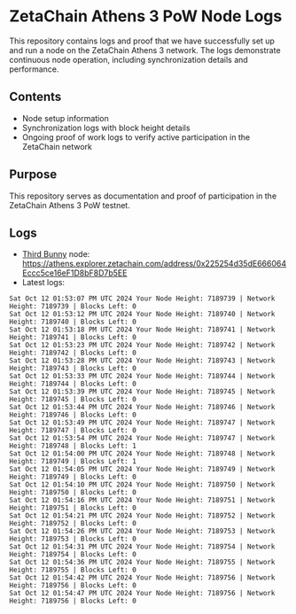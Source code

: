# ZetaChain Athens 3 PoW Node Logs
This repository contains logs and proof that we have successfully set up and run a node on the ZetaChain Athens 3 network. The logs demonstrate continuous node operation, including synchronization details and performance.

## Contents
- Node setup information
- Synchronization logs with block height details
- Ongoing proof of work logs to verify active participation in the ZetaChain network

## Purpose
This repository serves as documentation and proof of participation in the ZetaChain Athens 3 PoW testnet.

## Logs

- [Third Bunny](https://thirdbunny.xyz/) node: https://athens.explorer.zetachain.com/address/0x225254d35dE666064Eccc5ce16eF1D8bF8D7b5EE
- Latest logs:
```
Sat Oct 12 01:53:07 PM UTC 2024 Your Node Height: 7189739 | Network Height: 7189739 | Blocks Left: 0
Sat Oct 12 01:53:12 PM UTC 2024 Your Node Height: 7189740 | Network Height: 7189740 | Blocks Left: 0
Sat Oct 12 01:53:18 PM UTC 2024 Your Node Height: 7189741 | Network Height: 7189741 | Blocks Left: 0
Sat Oct 12 01:53:23 PM UTC 2024 Your Node Height: 7189742 | Network Height: 7189742 | Blocks Left: 0
Sat Oct 12 01:53:28 PM UTC 2024 Your Node Height: 7189743 | Network Height: 7189743 | Blocks Left: 0
Sat Oct 12 01:53:33 PM UTC 2024 Your Node Height: 7189744 | Network Height: 7189744 | Blocks Left: 0
Sat Oct 12 01:53:39 PM UTC 2024 Your Node Height: 7189745 | Network Height: 7189745 | Blocks Left: 0
Sat Oct 12 01:53:44 PM UTC 2024 Your Node Height: 7189746 | Network Height: 7189746 | Blocks Left: 0
Sat Oct 12 01:53:49 PM UTC 2024 Your Node Height: 7189747 | Network Height: 7189747 | Blocks Left: 0
Sat Oct 12 01:53:54 PM UTC 2024 Your Node Height: 7189747 | Network Height: 7189748 | Blocks Left: 1
Sat Oct 12 01:54:00 PM UTC 2024 Your Node Height: 7189748 | Network Height: 7189749 | Blocks Left: 1
Sat Oct 12 01:54:05 PM UTC 2024 Your Node Height: 7189749 | Network Height: 7189749 | Blocks Left: 0
Sat Oct 12 01:54:10 PM UTC 2024 Your Node Height: 7189750 | Network Height: 7189750 | Blocks Left: 0
Sat Oct 12 01:54:16 PM UTC 2024 Your Node Height: 7189751 | Network Height: 7189751 | Blocks Left: 0
Sat Oct 12 01:54:21 PM UTC 2024 Your Node Height: 7189752 | Network Height: 7189752 | Blocks Left: 0
Sat Oct 12 01:54:26 PM UTC 2024 Your Node Height: 7189753 | Network Height: 7189753 | Blocks Left: 0
Sat Oct 12 01:54:31 PM UTC 2024 Your Node Height: 7189754 | Network Height: 7189754 | Blocks Left: 0
Sat Oct 12 01:54:36 PM UTC 2024 Your Node Height: 7189755 | Network Height: 7189755 | Blocks Left: 0
Sat Oct 12 01:54:42 PM UTC 2024 Your Node Height: 7189756 | Network Height: 7189756 | Blocks Left: 0
Sat Oct 12 01:54:47 PM UTC 2024 Your Node Height: 7189756 | Network Height: 7189756 | Blocks Left: 0
```
